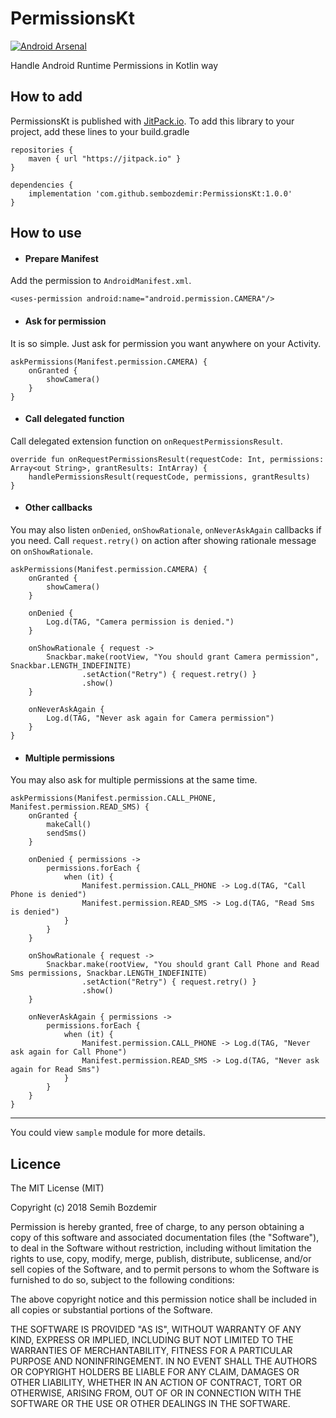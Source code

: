 # PermissionsKt

[![Android Arsenal]( https://img.shields.io/badge/Android%20Arsenal-PermissionsKt-green.svg?style=flat )]( https://android-arsenal.com/details/1/6809 )

Handle Android Runtime Permissions in Kotlin way

## How to add
PermissionsKt is published with [JitPack.io](https://jitpack.io).
To add this library to your project, add these lines to your build.gradle

```
repositories {
    maven { url "https://jitpack.io" }
}

dependencies {
    implementation 'com.github.sembozdemir:PermissionsKt:1.0.0'
}
```


## How to use

- #### Prepare Manifest

Add the permission to `AndroidManifest.xml`.

`<uses-permission android:name="android.permission.CAMERA"/>`

- #### Ask for permission 

It is so simple. Just ask for permission you want anywhere on your Activity.

```
askPermissions(Manifest.permission.CAMERA) {
    onGranted {
        showCamera()
    }
}
```

- #### Call delegated function

Call delegated extension function on `onRequestPermissionsResult`.

```
override fun onRequestPermissionsResult(requestCode: Int, permissions: Array<out String>, grantResults: IntArray) {
    handlePermissionsResult(requestCode, permissions, grantResults)
}
```

- #### Other callbacks

You may also listen `onDenied`, `onShowRationale`, `onNeverAskAgain` callbacks if you need. Call `request.retry()` on action after showing rationale message on `onShowRationale`.

```
askPermissions(Manifest.permission.CAMERA) {
    onGranted {
        showCamera()
    }

    onDenied {
        Log.d(TAG, "Camera permission is denied.")
    }

    onShowRationale { request ->
        Snackbar.make(rootView, "You should grant Camera permission", Snackbar.LENGTH_INDEFINITE)
                .setAction("Retry") { request.retry() }
                .show()
    }

    onNeverAskAgain {
        Log.d(TAG, "Never ask again for Camera permission")
    }
}
```

- #### Multiple permissions 

You may also ask for multiple permissions at the same time.

```
askPermissions(Manifest.permission.CALL_PHONE, Manifest.permission.READ_SMS) {
    onGranted {
        makeCall()
        sendSms()
    }

    onDenied { permissions ->
        permissions.forEach {
            when (it) {
                Manifest.permission.CALL_PHONE -> Log.d(TAG, "Call Phone is denied")
                Manifest.permission.READ_SMS -> Log.d(TAG, "Read Sms is denied")
            }
        }
    }

    onShowRationale { request ->
        Snackbar.make(rootView, "You should grant Call Phone and Read Sms permissions, Snackbar.LENGTH_INDEFINITE)
                .setAction("Retry") { request.retry() }
                .show()
    }

    onNeverAskAgain { permissions ->
        permissions.forEach {
            when (it) {
                Manifest.permission.CALL_PHONE -> Log.d(TAG, "Never ask again for Call Phone")
                Manifest.permission.READ_SMS -> Log.d(TAG, "Never ask again for Read Sms")
            }
        }
    }
}
```

---

You could view `sample` module for more details.

## Licence
The MIT License (MIT)

Copyright (c) 2018 Semih Bozdemir

Permission is hereby granted, free of charge, to any person obtaining a copy
of this software and associated documentation files (the "Software"), to deal
in the Software without restriction, including without limitation the rights
to use, copy, modify, merge, publish, distribute, sublicense, and/or sell
copies of the Software, and to permit persons to whom the Software is
furnished to do so, subject to the following conditions:

The above copyright notice and this permission notice shall be included in all
copies or substantial portions of the Software.

THE SOFTWARE IS PROVIDED "AS IS", WITHOUT WARRANTY OF ANY KIND, EXPRESS OR
IMPLIED, INCLUDING BUT NOT LIMITED TO THE WARRANTIES OF MERCHANTABILITY,
FITNESS FOR A PARTICULAR PURPOSE AND NONINFRINGEMENT. IN NO EVENT SHALL THE
AUTHORS OR COPYRIGHT HOLDERS BE LIABLE FOR ANY CLAIM, DAMAGES OR OTHER
LIABILITY, WHETHER IN AN ACTION OF CONTRACT, TORT OR OTHERWISE, ARISING FROM,
OUT OF OR IN CONNECTION WITH THE SOFTWARE OR THE USE OR OTHER DEALINGS IN THE
SOFTWARE.
